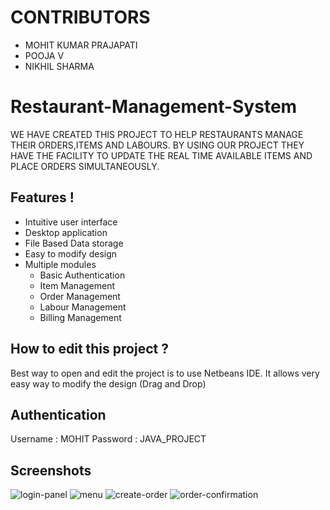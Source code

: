 # CONTRIBUTORS
 - MOHIT KUMAR PRAJAPATI
 - POOJA V
 - NIKHIL SHARMA
 
# Restaurant-Management-System
WE HAVE CREATED THIS PROJECT TO HELP RESTAURANTS MANAGE THEIR ORDERS,ITEMS AND LABOURS.
BY USING OUR PROJECT THEY HAVE THE FACILITY TO UPDATE THE REAL TIME AVAILABLE ITEMS AND PLACE ORDERS SIMULTANEOUSLY.
## Features !
 - Intuitive user interface
 - Desktop application
 - File Based Data storage
 - Easy to modify design
 - Multiple modules
    - Basic Authentication  
    - Item Management 
    - Order Management
    - Labour Management
    - Billing Management

## How to edit this project ?
Best way to open and edit the project is to use Netbeans IDE. It allows very easy way to modify the design (Drag and Drop)

## Authentication

Username : MOHIT
Password : JAVA_PROJECT

## Screenshots
![login-panel](https://i.ibb.co/7C5ccJf/1-login-panel.png )
![menu](https://i.ibb.co/Y7kn3cQ/2-menu.png)
![create-order](https://i.ibb.co/5c5vpwv/3-create-order.png)
![order-confirmation](https://i.ibb.co/qJgRYCL/4-order-confirmation.png)

